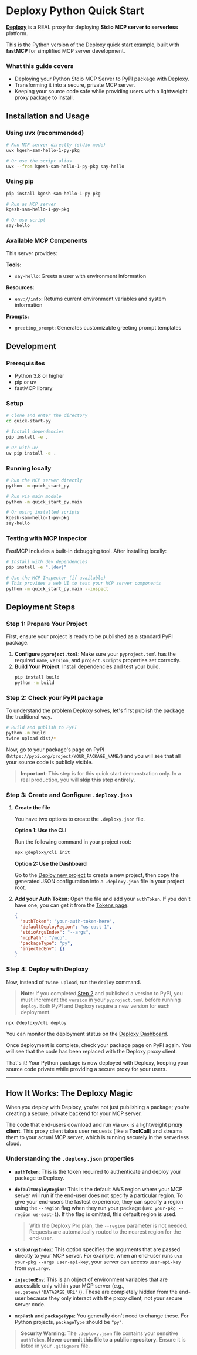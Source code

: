 # Deploxy Python Quick Start

**[Deploxy](https://deploxy.com?utm_source=github_readme)** is a REAL proxy for deploying **Stdio MCP server to serverless** platform.

This is the Python version of the Deploxy quick start example, built with **fastMCP** for simplified MCP server development.

### What this guide covers

- Deploying your Python Stdio MCP Server to PyPI package with Deploxy.
- Transforming it into a secure, private MCP server.
- Keeping your source code safe while providing users with a lightweight proxy package to install.

## Installation and Usage

### Using uvx (recommended)

```bash
# Run MCP server directly (stdio mode)
uvx kgesh-sam-hello-1-py-pkg

# Or use the script alias
uvx --from kgesh-sam-hello-1-py-pkg say-hello
```

### Using pip

```bash
pip install kgesh-sam-hello-1-py-pkg

# Run as MCP server
kgesh-sam-hello-1-py-pkg

# Or use script
say-hello
```

### Available MCP Components

This server provides:

**Tools:**
- `say-hello`: Greets a user with environment information

**Resources:**
- `env://info`: Returns current environment variables and system information

**Prompts:**
- `greeting_prompt`: Generates customizable greeting prompt templates

## Development

### Prerequisites

- Python 3.8 or higher
- pip or uv
- fastMCP library

### Setup

```bash
# Clone and enter the directory
cd quick-start-py

# Install dependencies
pip install -e .

# Or with uv
uv pip install -e .
```

### Running locally

```bash
# Run the MCP server directly 
python -m quick_start_py

# Run via main module
python -m quick_start_py.main

# Or using installed scripts
kgesh-sam-hello-1-py-pkg
say-hello
```

### Testing with MCP Inspector

FastMCP includes a built-in debugging tool. After installing locally:

```bash
# Install with dev dependencies
pip install -e ".[dev]"

# Use the MCP Inspector (if available)
# This provides a web UI to test your MCP server components
python -m quick_start_py.main --inspect
```

## Deployment Steps

### Step 1: Prepare Your Project

First, ensure your project is ready to be published as a standard PyPI package.

1. **Configure `pyproject.toml`**: Make sure your `pyproject.toml` has the required `name`, `version`, and `project.scripts` properties set correctly.
2. **Build Your Project**: Install dependencies and test your build.
   ```bash
   pip install build
   python -m build
   ```

### Step 2: Check your PyPI package

To understand the problem Deploxy solves, let's first publish the package the traditional way.

```bash
# Build and publish to PyPI
python -m build
twine upload dist/*
```

Now, go to your package's page on PyPI (`https://pypi.org/project/YOUR_PACKAGE_NAME/`) and you will see that all your source code is publicly visible.

> **Important**: This step is for this quick start demonstration only. In a real production, you will **skip this step entirely**.

### Step 3: Create and Configure `.deploxy.json`

1. **Create the file**

   You have two options to create the `.deploxy.json` file.

   **Option 1: Use the CLI**

   Run the following command in your project root:

   ```bash
   npx @deploxy/cli init
   ```

   **Option 2: Use the Dashboard**

   Go to the [Deploy new project](https://www.deploxy.com/dashboard/new) to create a new project, then copy the generated JSON configuration into a `.deploxy.json` file in your project root.

2. **Add your Auth Token**: Open the file and add your `authToken`. If you don't have one, you can get it from the [Tokens page](https://www.deploxy.com/account/settings/tokens).

   ```json .deploxy.json
   {
     "authToken": "your-auth-token-here",
     "defaultDeployRegion": "us-east-1",
     "stdioArgsIndex": "--args",
     "mcpPath": "/mcp",
     "packageType": "py",
     "injectedEnv": {}
   }
   ```

### Step 4: Deploy with Deploxy

Now, instead of `twine upload`, run the `deploy` command.

> **Note**: If you completed [Step 2](#step-2-check-your-pypi-package) and published a version to PyPI, you must increment the `version` in your `pyproject.toml` before running `deploy`. Both PyPI and Deploxy require a new version for each deployment.

```bash
npx @deploxy/cli deploy
```

You can monitor the deployment status on the [Deploxy Dashboard](https://www.deploxy.com/dashboard).

Once deployment is complete, check your package page on PyPI again. You will see that the code has been replaced with the Deploxy proxy client.

That's it! Your Python package is now deployed with Deploxy, keeping your source code private while providing a secure proxy for your users.

---

## How It Works: The Deploxy Magic

When you deploy with Deploxy, you're not just publishing a package; you're creating a secure, private backend for your MCP server.

The code that end-users download and run via `uvx` is a lightweight **proxy client**. This proxy client takes user requests (like a **ToolCall**) and streams them to your actual MCP server, which is running securely in the serverless cloud.

### Understanding the `.deploxy.json` properties

- **`authToken`**: This is the token required to authenticate and deploy your package to Deploxy.

- **`defaultDeployRegion`**: This is the default AWS region where your MCP server will run if the end-user does not specify a particular region. To give your end-users the fastest experience, they can specify a region using the `--region` flag when they run your package (`uvx your-pkg --region us-east-1`). If the flag is omitted, this default region is used.

  > With the Deploxy Pro plan, the `--region` parameter is not needed. Requests are automatically routed to the nearest region for the end-user.

- **`stdioArgsIndex`**: This option specifies the arguments that are passed directly to your MCP server. For example, when an end-user runs `uvx your-pkg --args user-api-key`, your server can access `user-api-key` from `sys.argv`.

- **`injectedEnv`**: This is an object of environment variables that are accessible only within your MCP server (e.g., `os.getenv("DATABASE_URL")`). These are completely hidden from the end-user because they only interact with the proxy client, not your secure server code.

- **`mcpPath`** and **`packageType`**: You generally don't need to change these. For Python projects, `packageType` should be `"py"`.

> **Security Warning**: The `.deploxy.json` file contains your sensitive `authToken`. **Never commit this file to a public repository.** Ensure it is listed in your `.gitignore` file.